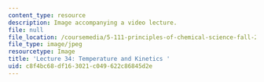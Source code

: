 ```yaml
---
content_type: resource
description: Image accompanying a video lecture.
file: null
file_location: /coursemedia/5-111-principles-of-chemical-science-fall-2008/c8f4bc68df163021c049622c86845d2e_34.jpg
file_type: image/jpeg
resourcetype: Image
title: 'Lecture 34: Temperature and Kinetics '
uid: c8f4bc68-df16-3021-c049-622c86845d2e
---
```

